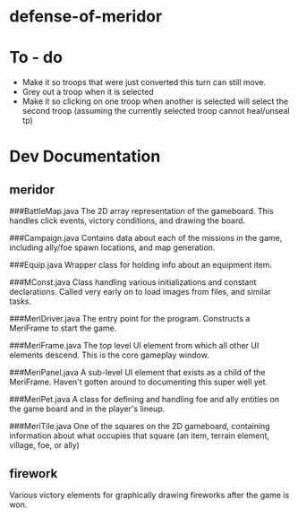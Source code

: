 # defense-of-meridor

To - do
=======
* Make it so troops that were just converted this turn can still move.
* Grey out a troop when it is selected
* Make it so clicking on one troop when another is selected will select the second troop (assuming the currently selected troop cannot heal/unseal tp)

Dev Documentation
=================

meridor
-------

###BattleMap.java
The 2D array representation of the gameboard. This handles click events, victory conditions, and drawing the board.

###Campaign.java
Contains data about each of the missions in the game, including ally/foe spawn locations, and map generation.

###Equip.java
Wrapper class for holding info about an equipment item.

###MConst.java
Class handling various initializations and constant declarations. Called very early on to load images from files, and similar tasks.

###MeriDriver.java
The entry point for the program. Constructs a MeriFrame to start the game.

###MeriFrame.java
The top level UI element from which all other UI elements descend. This is the core gameplay window.

###MeriPanel.java
A sub-level UI element that exists as a child of the MeriFrame. Haven't gotten around to documenting this super well yet.

###MeriPet.java
A class for defining and handling foe and ally entities on the game board and in the player's lineup.

###MeriTile.java
One of the squares on the 2D gameboard, containing information about what occupies that square (an item, terrain element, village, foe, or ally)


firework
--------
Various victory elements for graphically drawing fireworks after the game is won. 
